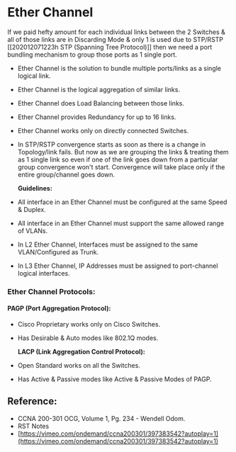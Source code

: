 # Ether Channel

If we paid hefty amount for each individual links between the 2 Switches & all of those links are in Discarding Mode & only 1 is used due to STP/RSTP \[\[202012071223h STP \(Spanning Tree Protocol\)\]\] then we need a port bundling mechanism to group those ports as 1 single port.

* Ether Channel is the solution to bundle multiple ports/links as a single logical link.
* Ether Channel is the logical aggregation of similar links.
* Ether Channel does Load Balancing between those links.
* Ether Channel provides Redundancy for up to 16 links.
* Ether Channel works only on directly connected Switches.
* In STP/RSTP convergence starts as soon as there is a change in Topology/link fails. But now as we are grouping the links & treating them as 1 single link so even if one of the link goes down from a particular group convergence won't start. Convergence will take place only if the entire group/channel goes down.

  **Guidelines:**

* All interface in an Ether Channel must be configured at the same Speed & Duplex.
* All interface in an Ether Channel must support the same allowed range of VLANs.
* In L2 Ether Channel, Interfaces must be assigned to the same VLAN/Configured as Trunk.
* In L3 Ether Channel, IP Addresses must be assigned to port-channel logical interfaces.

### Ether Channel Protocols:

#### PAGP \(Port Aggregation Protocol\):

* Cisco Proprietary works only on Cisco Switches.
* Has Desirable & Auto modes like 802.1Q modes.

  **LACP \(Link Aggregation Control Protocol\):**

* Open Standard works on all the Switches.
* Has Active & Passive modes like Active & Passive Modes of PAGP.

## Reference:

* CCNA 200-301 OCG, Volume 1, Pg. 234 - Wendell Odom.
* RST Notes
* [https://vimeo.com/ondemand/ccna200301/397383542?autoplay=1](https://vimeo.com/ondemand/ccna200301/397383542?autoplay=1)


